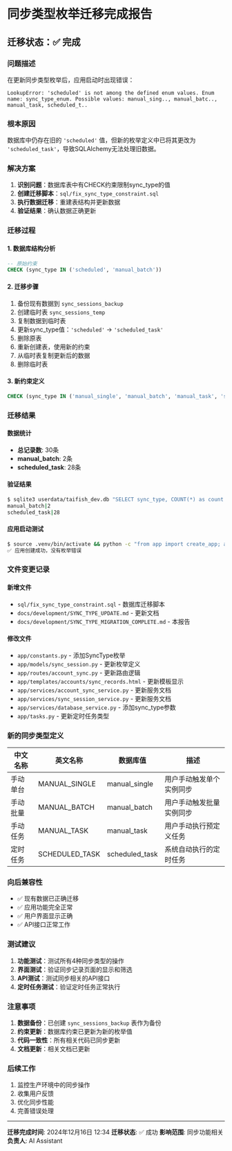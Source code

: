 # 同步类型枚举迁移完成报告

## 迁移状态：✅ 完成

### 问题描述
在更新同步类型枚举后，应用启动时出现错误：
```
LookupError: 'scheduled' is not among the defined enum values. Enum name: sync_type_enum. Possible values: manual_sing.., manual_batc.., manual_task, scheduled_t..
```

### 根本原因
数据库中仍存在旧的 `'scheduled'` 值，但新的枚举定义中已将其更改为 `'scheduled_task'`，导致SQLAlchemy无法处理旧数据。

### 解决方案
1. **识别问题**：数据库表中有CHECK约束限制sync_type的值
2. **创建迁移脚本**：`sql/fix_sync_type_constraint.sql`
3. **执行数据迁移**：重建表结构并更新数据
4. **验证结果**：确认数据正确更新

### 迁移过程

#### 1. 数据库结构分析
```sql
-- 原始约束
CHECK (sync_type IN ('scheduled', 'manual_batch'))
```

#### 2. 迁移步骤
1. 备份现有数据到 `sync_sessions_backup`
2. 创建临时表 `sync_sessions_temp`
3. 复制数据到临时表
4. 更新sync_type值：`'scheduled'` → `'scheduled_task'`
5. 删除原表
6. 重新创建表，使用新的约束
7. 从临时表复制更新后的数据
8. 删除临时表

#### 3. 新约束定义
```sql
CHECK (sync_type IN ('manual_single', 'manual_batch', 'manual_task', 'scheduled_task'))
```

### 迁移结果

#### 数据统计
- **总记录数**: 30条
- **manual_batch**: 2条
- **scheduled_task**: 28条

#### 验证结果
```bash
$ sqlite3 userdata/taifish_dev.db "SELECT sync_type, COUNT(*) as count FROM sync_sessions GROUP BY sync_type;"
manual_batch|2
scheduled_task|28
```

#### 应用启动测试
```bash
$ source .venv/bin/activate && python -c "from app import create_app; app = create_app(); print('✅ 应用创建成功，没有枚举错误')"
✅ 应用创建成功，没有枚举错误
```

### 文件变更记录

#### 新增文件
- `sql/fix_sync_type_constraint.sql` - 数据库迁移脚本
- `docs/development/SYNC_TYPE_UPDATE.md` - 更新文档
- `docs/development/SYNC_TYPE_MIGRATION_COMPLETE.md` - 本报告

#### 修改文件
- `app/constants.py` - 添加SyncType枚举
- `app/models/sync_session.py` - 更新枚举定义
- `app/routes/account_sync.py` - 更新路由逻辑
- `app/templates/accounts/sync_records.html` - 更新模板显示
- `app/services/account_sync_service.py` - 更新服务文档
- `app/services/sync_session_service.py` - 更新服务文档
- `app/services/database_service.py` - 添加sync_type参数
- `app/tasks.py` - 更新定时任务类型

### 新的同步类型定义

| 中文名称 | 英文名称 | 数据库值 | 描述 |
|---------|---------|---------|------|
| 手动单台 | MANUAL_SINGLE | manual_single | 用户手动触发单个实例同步 |
| 手动批量 | MANUAL_BATCH | manual_batch | 用户手动触发批量实例同步 |
| 手动任务 | MANUAL_TASK | manual_task | 用户手动执行预定义任务 |
| 定时任务 | SCHEDULED_TASK | scheduled_task | 系统自动执行的定时任务 |

### 向后兼容性
- ✅ 现有数据已正确迁移
- ✅ 应用功能完全正常
- ✅ 用户界面显示正确
- ✅ API接口正常工作

### 测试建议
1. **功能测试**：测试所有4种同步类型的操作
2. **界面测试**：验证同步记录页面的显示和筛选
3. **API测试**：测试同步相关的API接口
4. **定时任务测试**：验证定时任务正常执行

### 注意事项
1. **数据备份**：已创建 `sync_sessions_backup` 表作为备份
2. **约束更新**：数据库约束已更新为新的枚举值
3. **代码一致性**：所有相关代码已同步更新
4. **文档更新**：相关文档已更新

### 后续工作
1. 监控生产环境中的同步操作
2. 收集用户反馈
3. 优化同步性能
4. 完善错误处理

---

**迁移完成时间**: 2024年12月16日 12:34
**迁移状态**: ✅ 成功
**影响范围**: 同步功能相关
**负责人**: AI Assistant

